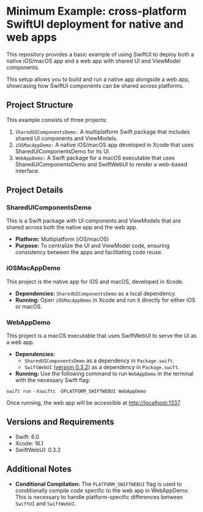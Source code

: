 # Minimum Example: cross-platform SwiftUI deployment for native and web apps

This repository provides a basic example of using SwiftUI to deploy both a native iOS/macOS app and a web app with shared UI and ViewModel components.

This setup allows you to build and run a native app alongside a web app, showcasing how SwiftUI components can be shared across platforms.


## Project Structure

This example consists of three projects:

1. `SharedUIComponentsDemo:` A multiplatform Swift package that includes shared UI components and ViewModels.
2. `iOSMacAppDemo:` A native iOS/macOS app developed in Xcode that uses SharedUIComponentsDemo for its UI.
3. `WebAppDemo:` A Swift package for a macOS executable that uses SharedUIComponentsDemo and SwiftWebUI to render a web-based interface.


## Project Details

### SharedUIComponentsDemo

This is a Swift package with UI components and ViewModels that are shared across both the native app and the web app.

* **Platform:** Multiplatform (iOS/macOS)
* **Purpose:** To centralize the UI and ViewModel code, ensuring consistency between the apps and facilitating code reuse.

### iOSMacAppDemo

This project is the native app for iOS and macOS, developed in Xcode.

* **Dependencies:** `SharedUIComponentsDemo` as a local dependency.
* **Running:** Open `iOSMacAppDemo` in Xcode and run it directly for either iOS or macOS.

### WebAppDemo

This project is a macOS executable that uses SwiftWebUI to serve the UI as a web app.

* **Dependencies:**
	* `SharedUIComponentsDemo` as a dependency in `Package.swift`.
	* `SwiftWebUI` ([version 0.3.2](https://github.com/SwiftWebUI/SwiftWebUI/tree/0.3.2)) as a dependency in `Package.swift`.
* **Running:** Use the following command to run `WebAppDemo` in the terminal with the necessary Swift flag:
```
swift run -Xswiftc -DPLATFORM_SWIFTWEBUI WebAppDemo
```
Once running, the web app will be accessible at <http://localhost:1337>.


## Versions and Requirements

* Swift: 6.0
* Xcode: 16.1
* SwiftWebUI: 0.3.2

## Additional Notes

* **Conditional Compilation:** The `PLATFORM_SWIFTWEBUI` flag is used to conditionally compile code specific to the web app in WebAppDemo. This is necessary to handle platform-specific differences between `SwiftUI` and `SwiftWebUI`.

